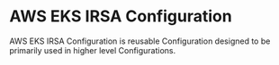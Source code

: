 # AWS EKS IRSA Configuration

AWS EKS IRSA Configuration is reusable Configuration designed to be primarily used in
higher level Configurations.